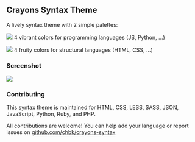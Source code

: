 ## Crayons Syntax Theme

A lively syntax theme with 2 simple palettes:

![](https://raw.githubusercontent.com/chbk/crayons-syntax/images/strip1.png?raw=true) 4 vibrant colors for programming languages (JS, Python, ...)

![](https://raw.githubusercontent.com/chbk/crayons-syntax/images/strip2.png?raw=true) 4 fruity colors for structural languages (HTML, CSS, ...)

### Screenshot


![](https://raw.githubusercontent.com/chbk/crayons-syntax/images/screenshot.png?raw=true)


### Contributing

This syntax theme is maintained for HTML, CSS, LESS, SASS, JSON, JavaScript, Python, Ruby, and PHP.

All contributions are welcome! You can help add your language or report issues on [github.com/chbk/crayons-syntax](https://github.com/chbk/crayons-syntax)
